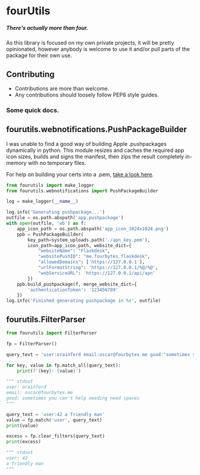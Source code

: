 # fourUtils
##### There's actually more than four.
As this library is focused on my own private projects, it will be pretty opinionated, however anybody is welcome to use it and/or pull parts of the package for their own use.

## Contributing
* Contributions are more than welcome.
* Any contributions should loosely follow PEP8 style guides.

### Some quick docs.
## fourutils.webnotifications.PushPackageBuilder
I was unable to find a good way of building Apple .pushpackages dynamically in python. This module resizes and caches the required app icon sizes, builds and signs the manifest, then zips the result completely in-memory with no temporary files.

For help on building your certs into a .pem, [take a look here](https://gist.github.com/fahied/f1dffbbea3333c7045f7).

```python
from fourutils import make_logger
from fourutils.webnotifications import PushPackageBuilder

log = make_logger(__name__)

log.info('Generating pushpackage...')
outfile = os.path.abspath('app.pushpackage')
with open(outfile, 'wb') as f:
    app_icon_path = os.path.abspath('app_icon_1024x1024.png')
    ppb = PushPackageBuilder(
        key_path=system_uploads.path('./apn_key.pem'),
        icon_path=app_icon_path, website_dict={
            "websiteName": "Flaskdesk",
            "websitePushID": "me.fourbytes.flaskdesk",
            "allowedDomains": ['https://127.0.0.1'],
            "urlFormatString": 'https://127.0.0.1/%@/%@',
            "webServiceURL": 'https://127.0.0.1/api/apn'
        })
    ppb.build_pushpackage(f, merge_website_dict={
        'authenticationToken': '123456789'
    })
log.info('Finished generating pushpackage in %s', outfile)
```

## fourutils.FilterParser
```python
from fourutils import FilterParser

fp = FilterParser()

query_text = 'user:orainford email:oscar@fourbytes.me good:"sometimes you can\'t help needing need spaces"'

for key, value in fp.match_all(query_text):
    print(f'{key}: {value}')

""" stdout
user: orainford
email: oscar@fourbytes.me
good: sometimes you can't help needing need spaces
"""

query_text = 'user:42 a friendly man'
value = fp.match('user', query_text)
print(value)

excess = fp.clear_filters(query_text)
print(excess)

""" stdout
user: 42
a friendly man
"""
```